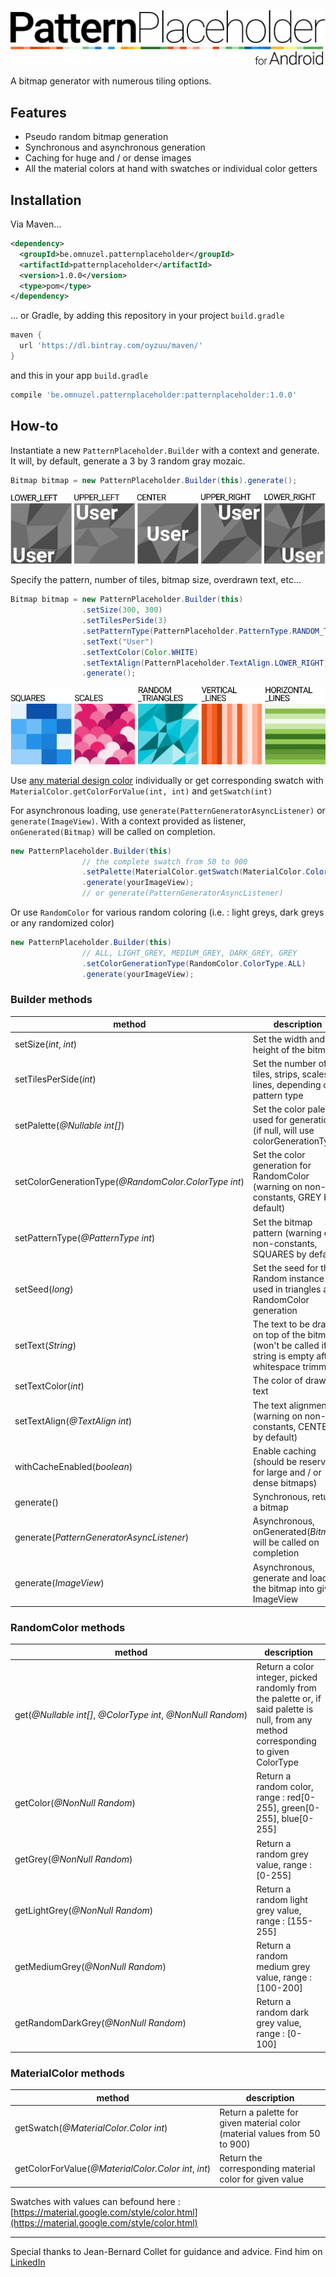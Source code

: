 
![alt text](https://github.com/Oyzuu/PatternPlaceholder-Android/blob/master/app/src/main/res/mipmap-xxxhdpi/patternplaceholder-title.png "Pattern Placeholder for Android")

A bitmap generator with numerous tiling options.

## Features
* Pseudo random bitmap generation
* Synchronous and asynchronous generation
* Caching for huge and / or dense images
* All the material colors at hand with swatches or individual color getters

## Installation
Via Maven...
```xml
<dependency>
  <groupId>be.omnuzel.patternplaceholder</groupId>
  <artifactId>patternplaceholder</artifactId>
  <version>1.0.0</version>
  <type>pom</type>
</dependency>
```
... or Gradle, by adding this repository in your project `build.gradle`
```gradle
maven {
  url 'https://dl.bintray.com/oyzuu/maven/'
}
```
and this in your app `build.gradle`
```gradle
compile 'be.omnuzel.patternplaceholder:patternplaceholder:1.0.0'
```

## How-to
Instantiate a new `PatternPlaceholder.Builder` with a context and generate. It will, by default, generate a 3 by 3 random gray mozaic.
```java
Bitmap bitmap = new PatternPlaceholder.Builder(this).generate();
```

![alt text](https://github.com/Oyzuu/PatternPlaceholder-Android/blob/master/app/src/main/res/mipmap-xxxhdpi/patternplaceholder-textalign.png "text align example")

Specify the pattern, number of tiles, bitmap size, overdrawn text, etc...
```java
Bitmap bitmap = new PatternPlaceholder.Builder(this)
                .setSize(300, 300)
                .setTilesPerSide(3)
                .setPatternType(PatternPlaceholder.PatternType.RANDOM_TRIANGLES)
                .setText("User")
                .setTextColor(Color.WHITE)
                .setTextAlign(PatternPlaceholder.TextAlign.LOWER_RIGHT)
                .generate();
```

![alt text](https://github.com/Oyzuu/PatternPlaceholder-Android/blob/master/app/src/main/res/mipmap-xxxhdpi/patternplaceholder-patterns.png "patterns example")

Use [any material design color](https://material.google.com/style/color.html) individually or get corresponding swatch with `MaterialColor.getColorForValue(int, int)` and `getSwatch(int)`

For asynchronous loading, use `generate(PatternGeneratorAsyncListener)` or `generate(ImageView)`. 
With a context provided as listener, `onGenerated(Bitmap)` will be called on completion.
```java
new PatternPlaceholder.Builder(this)
                // the complete swatch from 50 to 900
                .setPalette(MaterialColor.getSwatch(MaterialColor.Color.LIGHT_BLUE))
                .generate(yourImageView); 
                // or generate(PatternGeneratorAsyncListener)
```

Or use `RandomColor` for various random coloring (i.e. : light greys,  dark greys or any randomized color)
```java
new PatternPlaceholder.Builder(this)
                // ALL, LIGHT_GREY, MEDIUM_GREY, DARK_GREY, GREY
                .setColorGenerationType(RandomColor.ColorType.ALL) 
                .generate(yourImageView);
```

### Builder methods

method | description
--- | ---
setSize(*int*,&nbsp;*int*) | Set the width and height of the bitmap
setTilesPerSide(*int*) | Set the number of tiles, strips, scales or lines, depending on pattern type
setPalette(*@Nullable&nbsp;int[]*) | Set the color palette used for generation (if null, will use colorGenerationType)
setColorGenerationType(*@RandomColor.ColorType&nbsp;int*) | Set the color generation for RandomColor (warning on non-constants, GREY by default)
setPatternType(*@PatternType&nbsp;int*) | Set the bitmap pattern (warning on non-constants, SQUARES by default)
setSeed(*long*) | Set the seed for the Random instance used in triangles and RandomColor generation
setText(*String*) | The text to be drawn on top of the bitmap (won't be called if the string is empty after whitespace trimming)
setTextColor(*int*) | The color of drawn text
setTextAlign(*@TextAlign&nbsp;int*) | The text alignment (warning on non-constants, CENTER by default)
withCacheEnabled(*boolean*) | Enable caching (should be reserved for large and / or dense bitmaps)
generate() | Synchronous, return a bitmap
generate(*PatternGeneratorAsyncListener*) | Asynchronous, onGenerated(*Bitmap*) will be called on completion
generate(*ImageView*) | Asynchronous, generate and load the bitmap into given ImageView

### RandomColor methods

method | description
--- | ---
get(*@Nullable&nbsp;int[]*,&nbsp;*@ColorType&nbsp;int*,&nbsp;*@NonNull&nbsp;Random*) | Return a color integer, picked randomly from the palette or, if said palette is null, from any method corresponding to given ColorType
getColor(*@NonNull&nbsp;Random*) | Return a random color, range : red[0-255], green[0-255], blue[0-255]
getGrey(*@NonNull&nbsp;Random*) | Return a random grey value, range : [0-255]
getLightGrey(*@NonNull&nbsp;Random*) | Return a random light grey value, range : [155-255]
getMediumGrey(*@NonNull&nbsp;Random*) | Return a random medium grey value, range : [100-200]
getRandomDarkGrey(*@NonNull&nbsp;Random*) | Return a random dark grey value, range : [0-100]

### MaterialColor methods
method | description
--- | --- 
getSwatch(*@MaterialColor.Color&nbsp;int*) | Return a palette for given material color (material values from 50 to 900)
getColorForValue(*@MaterialColor.Color&nbsp;int*,&nbsp;*int*) | Return the corresponding material color for given value

Swatches with values can befound here : [https://material.google.com/style/color.html](https://material.google.com/style/color.html)

***

Special thanks to Jean-Bernard Collet for guidance and advice. Find him on [LinkedIn](https://www.linkedin.com/in/jean-bernard-collet-a0176418/en )
